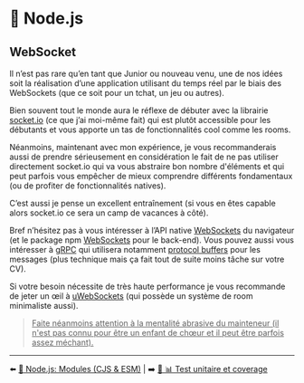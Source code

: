 # 🐢 Node.js

## WebSocket

Il n’est pas rare qu’en tant que Junior ou nouveau venu, une de nos idées soit la réalisation d’une application utilisant du temps réel par le biais des WebSockets (que ce soit pour un tchat, un jeu ou autres).

Bien souvent tout le monde aura le réflexe de débuter avec la librairie [socket.io](https://socket.io/) (ce que j’ai moi-même fait) qui est plutôt accessible pour les débutants et vous apporte un tas de fonctionnalités cool comme les rooms.

Néanmoins, maintenant avec mon expérience, je vous recommanderais aussi de prendre sérieusement en considération le fait de ne pas utiliser directement socket.io qui va vous abstraire bon nombre d'éléments et qui peut parfois vous empêcher de mieux comprendre différents fondamentaux (ou de profiter de fonctionnalités natives).

C’est aussi je pense un excellent entraînement (si vous en êtes capable alors socket.io ce sera un camp de vacances à côté).

Bref n’hésitez pas à vous intéresser à l’API native [WebSockets](https://developer.mozilla.org/fr/docs/Web/API/WebSockets_API) du navigateur (et le package npm [WebSockets](https://www.npmjs.com/package/websocket) pour le back-end). Vous pouvez aussi vous intéresser à [gRPC](https://www.youtube.com/watch?v=fl9AZieRUaw) qui utilisera notamment [protocol buffers](https://developers.google.com/protocol-buffers) pour les messages (plus technique mais ça fait tout de suite moins tâche sur votre CV).

Si votre besoin nécessite de très haute performance je vous recommande de jeter un œil à [uWebSockets](https://github.com/uNetworking/uWebSockets.js) (qui possède un système de room minimaliste aussi).

> <u>Faite néanmoins attention à la mentalité abrasive du mainteneur (il n'est pas connu pour être un enfant de chœur et il peut être parfois assez méchant).</u>

---

⬅️ [🐢 Node.js: Modules (CJS & ESM)](./modules.md) |
➡️ [🐢 📊 Test unitaire et coverage](./test-unitaire-et-coverage.md)
